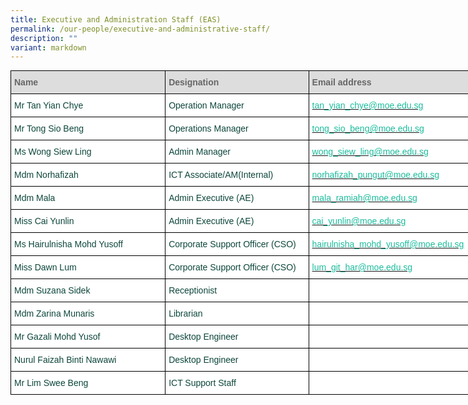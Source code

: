 ```yaml
---
title: Executive and Administration Staff (EAS)
permalink: /our-people/executive-and-administrative-staff/
description: ""
variant: markdown
---
```

<style type="text/css">
.tg  {border-collapse:collapse;border-spacing:0;margin:0px auto;}
.tg td{border-color:black;border-style:solid;border-width:1px;font-family:Arial, sans-serif;font-size:14px;
  overflow:hidden;padding:10px 5px;word-break:normal;}
.tg th{border-color:black;border-style:solid;border-width:1px;font-family:Arial, sans-serif;font-size:14px;
  font-weight:normal;overflow:hidden;padding:10px 5px;word-break:normal;}
.tg .tg-yhj3{background-color:#FFF;color:#0C463A;text-align:left;vertical-align:middle}
.tg .tg-feqv{background-color:#DDD;color:#666;font-weight:bold;text-align:left;vertical-align:middle}
.tg .tg-o5fr{background-color:#FFF;color:#FD6500;text-align:left;vertical-align:middle}
</style>
<table class="tg" style="undefined;table-layout: fixed; width: 775px">
<colgroup>
<col style="width: 257px">
<col style="width: 234px">
<col style="width: 300px">
</colgroup>
<tbody>
  <tr>
    <td class="tg-feqv"><span style="color:#666;background-color:#DDD">Name</span></td>
    <td class="tg-feqv"><span style="color:#666;background-color:#DDD">Designation</span></td>
    <td class="tg-feqv"><span style="color:#666;background-color:#DDD">Email address</span></td>
  </tr>
	<tr>
    <td class="tg-yhj3">Mr Tan Yian Chye<br></td>
    <td class="tg-yhj3">Operation Manager</td>
    <td class="tg-o5fr"><a href="mailto:tan_yian_chye@moe.edu.sg"><span style="text-decoration:none;color:#1ABC9C">tan_yian_chye@moe.edu.sg</span></a><br></td>
  </tr>
	 <tr>
    <td class="tg-yhj3"> Mr Tong Sio Beng</td>
    <td class="tg-yhj3"> Operations Manager </td>
     <td class="tg-o5fr"><a href="mailto:tong_sio_beng@moe.edu.sg"><span style="text-decoration:none;color:#1ABC9C">tong_sio_beng@moe.edu.sg</span></a><br></td>
	</tr>
  <tr>
    <td class="tg-yhj3"> Ms Wong Siew Ling</td>
    <td class="tg-yhj3">Admin Manager </td>
    <td class="tg-o5fr"><a href="mailto:wong_siew_ling@moe.edu.sg"><span style="text-decoration:none;color:#1ABC9C">wong_siew_ling@moe.edu.sg</span></a> </td>
  </tr>
  <tr>
    <td class="tg-yhj3"> Mdm Norhafizah</td>
    <td class="tg-yhj3"> ICT Associate/AM(Internal)</td>
    <td class="tg-o5fr"><a href="mailto:norhafizah_pungut@moe.edu.sg"><span style="text-decoration:none;color:#1ABC9C">norhafizah_pungut@moe.edu.sg</span></a> </td>
  </tr>
	<tr>
    <td class="tg-yhj3">Mdm Mala</td>
    <td class="tg-yhj3">Admin Executive (AE)</td>
    <td class="tg-o5fr"><a href="mailto:mala_ramiah@moe.edu.sg"><span style="text-decoration:none;color:#1ABC9C">mala_ramiah@moe.edu.sg</span></a></td>
  </tr>
  <tr>
    <td class="tg-yhj3">Miss Cai Yunlin </td>
    <td class="tg-yhj3"> Admin Executive (AE)</td>
    <td class="tg-o5fr"><a href="mailto:cai_yunlin@moe.edu.sg"><span style="text-decoration:none;color:#1ABC9C">cai_yunlin@moe.edu.sg</span></a></td>
  </tr>
  <tr>
    <td class="tg-yhj3">Ms Hairulnisha Mohd Yusoff </td>
    <td class="tg-yhj3"> Corporate Support Officer (CSO)</td>
    <td class="tg-o5fr"><a href="mailto:hairulnisha_mohd_yusoff@moe.edu.sg"><span style="text-decoration:none;color:#1ABC9C">hairulnisha_mohd_yusoff@moe.edu.sg</span></a></td>
  </tr>
	<tr>
    <td class="tg-yhj3">Miss Dawn Lum</td>
    <td class="tg-yhj3"> Corporate Support Officer (CSO)</td>
    <td class="tg-o5fr"><a href="mailto:lum_git_har@moe.edu.sg"><span style="text-decoration:none;color:#1ABC9C">lum_git_har@moe.edu.sg</span></a> </td>
  </tr>
  <tr>
    <td class="tg-yhj3">Mdm Suzana Sidek </td>
    <td class="tg-yhj3">Receptionist</td>
   <td class="tg-o5fr"><a href="mailto:"><span style="text-decoration:none;color:#1ABC9C"></span></a> </td>
  </tr>
  <tr>
    <td class="tg-yhj3">Mdm Zarina Munaris</td>
    <td class="tg-yhj3">Librarian</td>
    <td class="tg-o5fr"><a href="mailto"><span style="text-decoration:none;color:#1ABC9C"></span></a> </td>
  </tr>
	 <tr><td class="tg-yhj3">Mr Gazali Mohd Yusof</td>
    <td class="tg-yhj3">Desktop Engineer</td>
    <td class="tg-o5fr"><a href="mailto"><span style="text-decoration:none;color:#1ABC9C"></span></a> </td>
  </tr>
	 <tr><td class="tg-yhj3">Nurul Faizah Binti Nawawi</td>
    <td class="tg-yhj3">Desktop Engineer</td>
    <td class="tg-o5fr"><a href="mailto:"><span style="text-decoration:none;color:#1ABC9C"></span></a> </td>
  </tr>
	 <tr><td class="tg-yhj3">Mr Lim Swee Beng</td>
    <td class="tg-yhj3">ICT Support Staff</td>
    <td class="tg-o5fr"><a href="mailto"><span style="text-decoration:none;color:#1ABC9C"></span></a> </td>
  </tr>
</tbody>
</table>